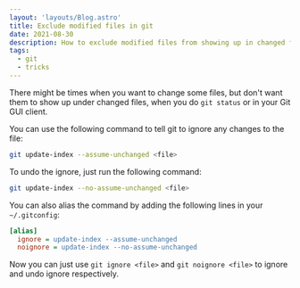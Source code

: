```yaml
---
layout: 'layouts/Blog.astro'
title: Exclude modified files in git
date: 2021-08-30
description: How to exclude modified files from showing up in changed files in git
tags:
  - git
  - tricks
---
```


There might be times when you want to change some files, but don't want them to show up under changed files, when you do `git status` or in your Git GUI client.

You can use the following command to tell git to ignore any changes to the file:

```bash
git update-index --assume-unchanged <file>
```

To undo the ignore, just run the following command:

```bash
git update-index --no-assume-unchanged <file>
```

You can also alias the command by adding the following lines in your `~/.gitconfig`:

```ini
[alias]
  ignore = update-index --assume-unchanged
  noignore = update-index --no-assume-unchanged
```

Now you can just use `git ignore <file>` and `git noignore <file>` to ignore and undo ignore respectively.
